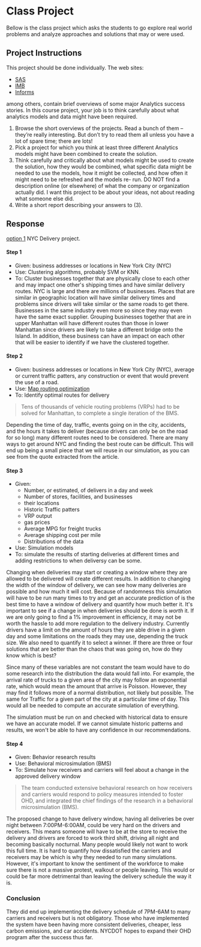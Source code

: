 # Class Project
Bellow is the class project which asks the students to go explore real world
problems and analyze approaches and solutions that may or were used. 

## Project Instructions

This project should be done individually.
The web sites: 
  - [SAS](https://www.sas.com/en_us/customers.html)
  - [IMB](https://www.ibm.com/case-studies)
  - [Informs](https://www.informs.org/Impact/O.R.-Analytics-Success-Stories)
  
among others, contain  brief overviews of some major Analytics success 
stories.  In this course project, your job is to think carefully about what analytics models and data might 
have been required.

<ol type="1">
 <li>
 Browse the short overviews of the projects.  Read a bunch of them –
 they’re really interesting.  
 But don’t try to read them all unless you have a lot of spare time; there are lots!
 </li>
 <li>
 Pick a project for which you think at least three different Analytics models might have been 
 combined to create the solution.
 </li>  
<li>
Think carefully and critically about what models might be used to create the solution, how they 
would be combined, what specific data might be needed to use the models, how it might be 
collected, and how often it might need to be refreshed and the models re-
run.  
DO NOT find a description online (or elsewhere) of what the company or organization actually did. 
 I want this project to be about your ideas, not about reading what someone else did.
  </li>
  <li>
Write a short report describing your answers to (3).
  </li>
</ol>


## Response
[option
1](https://www.informs.org/Impact/O.R.-Analytics-Success-Stories/The-New-York-City-Off-Hours-Deliveries-Project-A-Business-and-Community-Friendly-Sustainability-Program)
NYC Delivery project. 
#### Step 1
  - Given: business addresses or locations in New York City (NYC)
  - Use: Clustering algorithms, probably SVM or KNN. 
  - To: Cluster businesses together that are physically close to each other and
    may impact one other's shipping times and have similar delivery routes. 
NYC is large and there are millions of businesses. Places that are similar in
geographic location will have similar delivery times and problems since drivers
will take similar or the same roads to get there. Businesses in the same
industry even more so since they may even have the same exact supplier.
Grouping businesses together that are in upper Manhattan will have different
routes than those in lower Manhattan since drivers are likely to take a
different bridge onto the Island. In addition, these business can have an impact
on each other that will be easier to identify if we have the clustered together. 

#### Step 2
  - Given: business addresses or locations in New York City (NYC), average or
    current traffic patters, any construction or event that would prevent the
    use of a road. 
  - Use: [Map routing optimization](https://en.wikipedia.org/wiki/Vehicle_routing_problem)
  - To: Identify optimal routes for delivery 
> Tens of thousands of vehicle routing problems (VRPs) had to be solved for Manhattan, to complete a single iteration of the BMS.

Depending the time of day, traffic, events going on in the city, accidents,
and the hours it takes to deliver (because drivers can only be on the road for
so long) many different routes need to be considered. There are many ways to get
around NYC and finding the best route can be difficult. This will end up being a
small piece that we will reuse in our simulation, as you can see from the quote
extracted from the article. 

#### Step 3
  - Given: 
    - Number, or estimated, of delivers in a day and week
    - Number of stores, facilities, and businesses
    - their locations
    - Historic Traffic patters
    - VRP output
    - gas prices
    - Average MPG for freight trucks
    - Average shipping cost per mile
    - Distributions of the data
  - Use: Simulation models
  - To: simulate the results of starting deliveries at different times and adding
    restrictions to when deliversy can be some.

Changing when deliveries may start or creating a window where they are allowed
to be delivered will create different results. In addition to changing the width
of the window of delivery, we can see how many deliveries are possible and how
much it will cost. Because of randomness this simulation will have to be run
many times to try and get an accurate prediction of is the best time to have a
window of delivery and quantify how much better it. It's important to see if a
change in when deliveries should be done is _worth_ it. If we are only going to
find a 1% improvement in efficiency, it may not be worth the hassle to add more
regulation to the delivery industry. Currently drivers have a limit on the
amount of hours they are able drive in a given day and some limitations on the
roads they may use, depending the truck size. We also need to quantify it to
select a winner. If there are three or four solutions that are better than the
chaos that was going on, how do they know which is best? 

Since many of these variables are not constant the team would have to do some
research into the distribution the data would fall into. For example, the
arrival rate of trucks to a given area of the city may follow an exponential
rate, which would mean the amount that arrive is Poisson. However, they may find
it follows more of a normal distribution, not likely but possible. The same for
Traffic for a given part of the city at a particular time of day. This would all
be needed to compute an accurate simulation of everything. 

The simulation must be run on and checked with historical data to ensure we have
an accurate model. If we cannot simulate historic patterns and results, we won't
be able to have any confidence in our recommendations. 

#### Step 4
  - Given: Behavior research results
  - Use: Behavioral microsimulation (BMS) 
  - To: Simulate how receivers and carriers will feel about a change in the 
  approved delivery window

> The team conducted extensive behavioral research on how receivers and carriers
> would respond to policy measures intended to foster OHD, and integrated the
> chief findings of the research in a behavioral microsimulation (BMS).

The proposed change to have delivery window, having all deliveries be over
night between 7:00PM-6:00AM, could be very hard on the drivers and receivers.
This means someone will have to be at the store to receive the delivery and
drivers are forced to work third shift, driving all night and becoming basically
nocturnal. Many people would likely not want to work this full time. It is hard
to quantify how dissatisfied the carriers and receivers may be which is why they
needed to run many simulations. However, it's important to know the sentiment of
the workforce to make sure there is not a massive protest, walkout or people
leaving. This would or could be far more detrimental than leaving the delivery
schedule the way it is. 

### Conclusion
They did end up implementing the delivery schedule of 7PM-6AM to many carriers
and receivers but is not obligatory. Those who have implemented the system have
been having more consistent deliveries, cheaper, less carbon emissions, and
car accidents. NYCDOT hopes to expand their OHD program after the success thus
far.  
